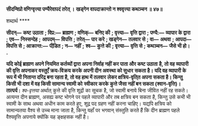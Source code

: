 **सीदन्विप्रो वणिग्वृत्त्या पण्यैरेवापदं तरेत् ।** **खड्गेन वापदाक्रान्तो न श्ववृत्त्या कथञ्चन ॥ ४७॥** 

शब्दार्थ **** 

**सीदन्—** **कष्ट उठाता** **; विप्र:—** **ब्राह्मण** **; वणिक्—** **बनिए की** **; वृत्त्या—** **वृत्ति द्वारा** **; पण्यै:—** **व्यापार के द्वारा** **; एव—** **निस्सन्देह** **;** **आपदम्—** **विपत्ति** **; तरेत्—** **पार करे** **; खड्गेन—** **तलवार से** **; वा—** **अथवा** **; आपदा—** **विपत्ति से** **; आक्रान्त:—** **पीडि़त** **; न—** **नहीं** **;** **श्व—** **कुत्ते की** **; वृत्त्या—** **वृत्ति से** **; कथञ्चन—** **जैसे भी हो।** **.** 

**यदि कोई ब्राह्मण अपने नियमित कर्तव्यों द्वारा अपना निर्वाह नहीं कर पाता और कष्ट उठाता** **है, तो वह व्यापारी की वृत्ति अपनाकर वस्तुएँ क्रय-विक्रय करके अपनी दीन अवस्था को सुधार** **सकता है। यदि वह व्यापारी के रूप में भी नितान्त दरिद्र बना रहता है, तो वह हाथ में तलवार** **लेकर क्षत्रिय-वृति्त अपना सकता है। किन्तु किसी भी दशा में वह किसी सामान्य स्वामी को** **स्वीकार करके कुत्ते जैसा नहीं बन सकता (श्वान-वृत्ति)।** **तात्पर्य :** *श्व-वृत्तया* अर्थात् कुत्ते की वृत्ति शूद्रों का सूचक है, जो स्वामी बनाये बिना जीवित नहीं रह सकते। अत्यन्त दीन ब्राह्मण, असह्य कष्ट भोगने पर पहले व्यापारी और तब क्षत्रिय बन सकता है, किन्तु उसे कभी भी स्वामी के साथ अथवा अधीन काम करते हुए, शूद्र पद ग्रहण नहीं करना चाहिए। यद्यपि क्षत्रिय को सामान्यतया वैश्य से उच्च माना जाता है, किन्तु यहाँ पर भगवान् संस्तुति करते हैं कि दीन ब्राह्मण पहले वैश्यवृत्ति अपनाये क्योंकि यह ङ्क्षहसक नहीं है।  